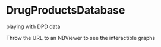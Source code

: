 # DrugProductsDatabase
playing with DPD data

Throw the URL to an NBViewer to see the interactible graphs
